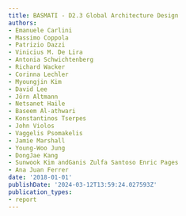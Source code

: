 ```yaml
---
title: BASMATI - D2.3 Global Architecture Design
authors:
- Emanuele Carlini
- Massimo Coppola
- Patrizio Dazzi
- Vinicius M. De Lira
- Antonia Schwichtenberg
- Richard Wacker
- Corinna Lechler
- Myoungjin Kim
- David Lee
- Jörn Altmann
- Netsanet Haile
- Baseem Al-athwari
- Konstantinos Tserpes
- John Violos
- Vaggelis Psomakelis
- Jamie Marshall
- Young-Woo Jung
- DongJae Kang
- Sunwook Kim andGanis Zulfa Santoso Enric Pages
- Ana Juan Ferrer
date: '2018-01-01'
publishDate: '2024-03-12T13:59:24.027593Z'
publication_types:
- report
---
```

